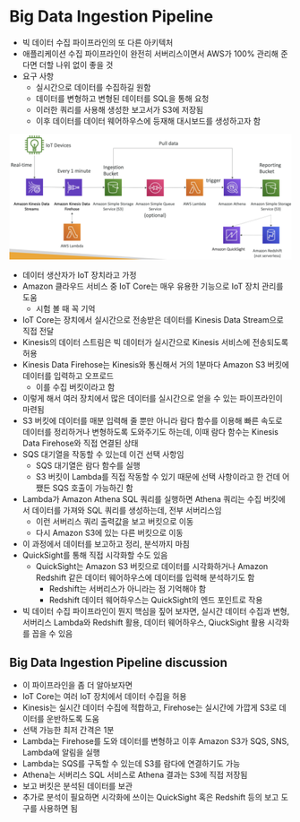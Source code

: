# Big Data Ingestion Pipeline

- 빅 데이터 수집 파이프라인의 또 다른 아키텍처
- 애플리케이션 수집 파이프라인이 완전히 서버리스이면서 AWS가 100% 관리해 준다면 더할 나위 없이 좋을 것
- 요구 사항
	- 실시간으로 데이터를 수집하길 원함
	- 데이터를 변형하고 변형된 데이터를 SQL을 통해 요청
	- 이러한 쿼리를 사용해 생성한 보고서가 S3에 저장됨
	- 이후 데이터를 데이터 웨어하우스에 등재해 대시보드를 생성하고자 함

![bdpl](https://github.com/seungwonbased/TIL/blob/main/AWS/assets/bdpl1.png)

- 데이터 생산자가 IoT 장치라고 가정
- Amazon 클라우드 서비스 중 IoT Core는 매우 유용한 기능으로 IoT 장치 관리를 도움
	- 시험 볼 때 꼭 기억
- IoT Core는 장치에서 실시간으로 전송받은 데이터를 Kinesis Data Stream으로 직접 전달
- Kinesis의 데이터 스트림은 빅 데이터가 실시간으로 Kinesis 서비스에 전송되도록 허용
- Kinesis Data Firehose는 Kinesis와 통신해서 거의 1분마다 Amazon S3 버킷에 데이터를 입력하고 오프로드
	- 이를 수집 버킷이라고 함
- 이렇게 해서 여러 장치에서 많은 데이터를 실시간으로 얻을 수 있는 파이프라인이 마련됨
- S3 버킷에 데이터를 매분 입력해 줄 뿐만 아니라 람다 함수를 이용해 빠른 속도로 데이터를 정리하거나 변형하도록 도와주기도 하는데, 이때 람다 함수는 Kinesis Data Firehose와 직접 연결된 상태
- SQS 대기열을 작동할 수 있는데 이건 선택 사항임
	- SQS 대기열은 람다 함수를 실행
	- S3 버킷이 Lambda를 직접 작동할 수 있기 때문에 선택 사항이라고 한 건데 어쨌든 SQS 호출이 가능하긴 함
- Lambda가 Amazon Athena SQL 쿼리를 실행하면 Athena 쿼리는 수집 버킷에서 데이터를 가져와 SQL 쿼리를 생성하는데, 전부 서버리스임
	- 이런 서버리스 쿼리 출력값을 보고 버킷으로 이동
	- 다시 Amazon S3에 있는 다른 버킷으로 이동
- 이 과정에서 데이터를 보고하고 정리, 분석까지 마침
- QuickSight를 통해 직접 시각화할 수도 있음
	- QuickSight는 Amazon S3 버킷으로 데이터를 시각화하거나 Amazon Redshift 같은 데이터 웨어하우스에 데이터를 입력해 분석하기도 함
		- Redshift는 서버리스가 아니라는 점 기억해야 함
		- Redshift 데이터 웨어하우스는 QuickSight의 엔드 포인트로 작용
- 빅 데이터 수집 파이프라인이 뭔지 핵심을 짚어 보자면, 실시간 데이터 수집과 변형, 서버리스 Lambda와 Redshift 활용, 데이터 웨어하우스, QiuckSight 활용 시각화를 꼽을 수 있음

## Big Data Ingestion Pipeline discussion

- 이 파이프라인을 좀 더 알아보자면
- IoT Core는 여러 IoT 장치에서 데이터 수집을 허용
- Kinesis는 실시간 데이터 수집에 적합하고, Firehose는 실시간에 가깝게 S3로 데이터를 운반하도록 도움
- 선택 가능한 최저 간격은 1분
- Lambda는 Firehose를 도와 데이터를 변형하고 이후 Amazon S3가 SQS, SNS, Lambda에 알림을 실행
- Lambda는 SQS를 구독할 수 있는데 S3를 람다에 연결하기도 가능
- Athena는 서버리스 SQL 서비스로 Athena 결과는 S3에 직접 저장됨
- 보고 버킷은 분석된 데이터를 보관
- 추가로 분석이 필요하면 시각화에 쓰이는 QuickSight 혹은 Redshift 등의 보고 도구를 사용하면 됨
